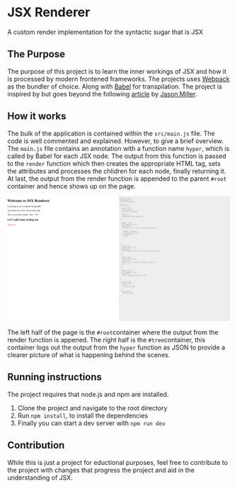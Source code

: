 
# JSX Renderer
A custom render implementation for the syntactic sugar that is JSX

## The Purpose 

The purpose of this project is to learn the inner workings of JSX and how it is processed by modern frontened frameworks. 
The projects uses [Webpack](https://webpack.js.org/) as the bundler of choice. Along with [Babel](https://babeljs.io/) 
for transpilation. The project is inspired by but goes beyond the following [article](https://jasonformat.com/wtf-is-jsx/) by [Jason Miller](https://github.com/developit). 

## How it works

The bulk of the application is contained within the `src/main.js` file. The code is well commented and explained. However,
to give a brief overview. The `main.js` file contains an annotation with a function name `hyper`, which is called by Babel for each JSX node. 
The output from this function is passed to the `render` function which then creates the appropriate HTML tag, sets the attributes and processes the chlidren for each node, finally returning it. At last, the output from the render function is appended to the parent `#root` container and hence shows up on the page. 

![A look at the renderer](assets/jsx-render.png)

The left half of the page is the `#root`container where the output from the render function is appened. The right half is the `#tree`container, this container logs out the output from the `hyper` function as JSON to provide a clearer picture of what is happening behind the scenes. 


## Running instructions

The project requires that node.js and npm are installed.
1. Clone the project and navigate to the root directory
2. Run `npm install`, to install the dependencies
3. Finally you can start a dev server with `npm run dev`

## Contribution

While this is just a project for eductional purposes, feel free to contribute to the project with changes that progress the project and aid in the understanding of JSX. 

